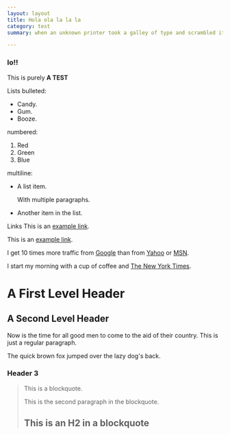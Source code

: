 ```yaml
---
layout: layout
title: Hola ola la la la 
category: test
summary: when an unknown printer took a galley of type and scrambled it to make a type specimen book

---
```



### lo!!

This is purely **A TEST**

Lists
bulleted:

* Candy.
* Gum.
* Booze.

numbered:

1. Red
2. Green
3. Blue

multiline:

* A list item.

  With multiple paragraphs.

* Another item in the list.

Links
This is an [example link](http://example.com/).

This is an [example link](http://example.com/ "With a Title").

I get 10 times more traffic from [Google][1] than from
[Yahoo][2] or [MSN][3].

[1]: http://google.com/        "Google"
[2]: http://search.yahoo.com/  "Yahoo Search"
[3]: http://search.msn.com/    "MSN Search"

I start my morning with a cup of coffee and
[The New York Times][NY Times].

[ny times]: http://www.nytimes.com/


A First Level Header
====================

A Second Level Header
---------------------

Now is the time for all good men to come to
the aid of their country. This is just a
regular paragraph.

The quick brown fox jumped over the lazy
dog's back.

### Header 3

> This is a blockquote.
>
> This is the second paragraph in the blockquote.
>
> ## This is an H2 in a blockquote